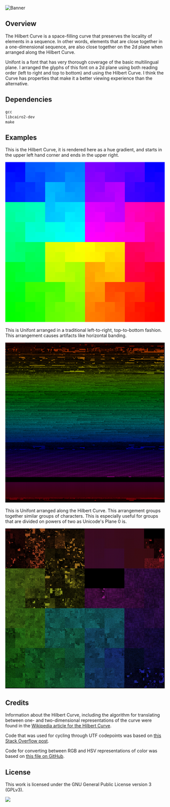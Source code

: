 ![Banner](https://s-christy.com/status-banner-service/hilbert-unifont/banner-slim.svg)

## Overview

The Hilbert Curve is a space-filling curve that preserves the locality of
elements in a sequence. In other words, elements that are close together in a
one-dimensional sequence, are also close together on the 2d plane when arranged
along the Hilbert Curve.

Unifont is a font that has very thorough coverage of the basic multilingual
plane. I arranged the glyphs of this font on a 2d plane using both reading
order (left to right and top to bottom) and using the Hilbert Curve. I think
the Curve has properties that make it a better viewing experience than the
alternative.

## Dependencies

```
gcc
libcairo2-dev
make
```

## Examples

This is the Hilbert Curve, it is rendered here as a hue gradient, and starts in
the upper left hand corner and ends in the upper right.

![The Hilbert Curve](https://github.com/samchristywork/hilbert-unifont/blob/main/examples/hilbert_curve.png)

This is Unifont arranged in a traditional left-to-right, top-to-bottom fashion.
This arrangement causes artifacts like horizontal banding.

![Unifont in a linear arrangement](https://github.com/samchristywork/hilbert-unifont/blob/main/examples/linear_unifont.png)

This is Unifont arranged along the Hilbert Curve. This arrangement groups
together similar groups of characters. This is especially useful for groups that
are divided on powers of two as Unicode's Plane 0 is.

![Unifont arranged on the Hilbert Curve](https://github.com/samchristywork/hilbert-unifont/blob/main/examples/hilbert_unifont.png)

## Credits

Information about the Hilbert Curve, including the algorithm for translating
between one- and two-dimensional representations of the curve were found in the
[Wikipedia article for the Hilbert Curve](https://en.wikipedia.org/wiki/Hilbert_curve).

Code that was used for cycling through UTF codepoints was based on
[this Stack Overflow post](https://stackoverflow.com/questions/38491380/how-to-print-unicode-codepoints-as-characters-in-c).

Code for converting between RGB and HSV representations of color was based on
[this file on GitHub](https://github.com/Inseckto/HSV-to-RGB/blob/master/HSV2RGB.c).

## License

This work is licensed under the GNU General Public License version 3 (GPLv3).

[<img src="https://s-christy.com/status-banner-service/GPLv3_Logo.svg" width="150" />](https://www.gnu.org/licenses/gpl-3.0.en.html)
